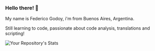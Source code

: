 ### Hello there! 👋
My name is Federico Godoy, i'm from Buenos Aires, Argentina.

Still learning to code, passionate about code analysis, translations and scripting!


![Your Repository's Stats](https://github-readme-stats.vercel.app/api?username=fd1911&show_icons=true&count_private=true&theme=darcula)
<!--
**fd1911/fd1911** is a ✨ _special_ ✨ repository because its `README.md` (this file) appears on your GitHub profile.

Here are some ideas to get you started:

- 🔭 I’m currently working on ...
- 🌱 I’m currently learning ...
- 👯 I’m looking to collaborate on ...
- 🤔 I’m looking for help with ...
- 💬 Ask me about ...
- 📫 How to reach me: ...
- 😄 Pronouns: ...
- ⚡ Fun fact: ...
-->
